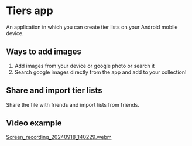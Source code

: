 # Tiers app
An application in which you can create tier lists on your Android mobile device.
## Ways to add images
1. Add images from your device or google photo or search it
2. Search google images directly from the app and add to your collection!
## Share and import tier lists
Share the file with friends and import lists from friends.
## Video example
[Screen_recording_20240918_140229.webm](https://github.com/user-attachments/assets/2699f0d8-d36a-4121-be8b-c3f232fe2615)
